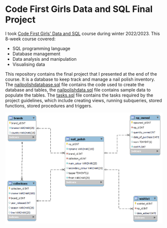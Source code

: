 # Code First Girls Data and SQL Final Project

I took [Code First Girls' Data and SQL](https://codefirstgirls.com/courses/classes/coding-kickstarter/) course during winter 2022/2023. This 8-week course covered:
- SQL programming language
- Database management
- Data analysis and manipulation
- Visualising data

This repository contains the final project that I presented at the end of the course. It is a database to keep track and manage a nail polish inventory. The [nailpolishdatabase.sql](https://github.com/MaCeleste/CFG-Data-and-SQL/blob/main/nailpolishdatabase.sql) file contains the code used to create the database and tables, the [nailpolishdata.sql](https://github.com/MaCeleste/CFG-Data-and-SQL/blob/main/nailpolishdata.sql) file contains sample data to populate the tables. The [tasks.sql](https://github.com/MaCeleste/CFG-Data-and-SQL/blob/main/tasks.sql) file contains the tasks required by the project guidelines, which include creating views, running subqueries, stored functions, stored procedures and triggers.

![diagram](diagram.png)
